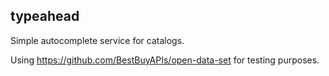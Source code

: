 typeahead
----------

Simple autocomplete service for catalogs.

Using https://github.com/BestBuyAPIs/open-data-set for testing purposes.